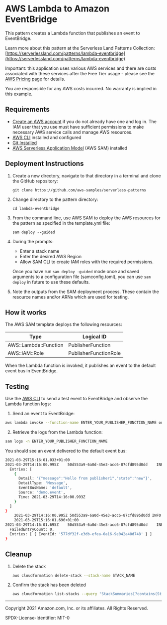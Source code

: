 # AWS Lambda to Amazon EventBridge

This pattern creates a Lambda function that publishes an event to EventBridge. 

Learn more about this pattern at the Serverless Land Patterns Collection: [https://serverlessland.com/patterns/lambda-eventbridge](https://serverlessland.com/patterns/lambda-eventbridge)

Important: this application uses various AWS services and there are costs associated with these services after the Free Tier usage - please see the [AWS Pricing page](https://aws.amazon.com/pricing/) for details.

You are responsible for any AWS costs incurred. No warranty is implied in this example.

## Requirements

* [Create an AWS account](https://portal.aws.amazon.com/gp/aws/developer/registration/index.html) if you do not already have one and log in. The IAM user that you use must have sufficient permissions to make necessary AWS service calls and manage AWS resources.
* [AWS CLI](https://docs.aws.amazon.com/cli/latest/userguide/install-cliv2.html) installed and configured
* [Git Installed](https://git-scm.com/book/en/v2/Getting-Started-Installing-Git)
* [AWS Serverless Application Model](https://docs.aws.amazon.com/serverless-application-model/latest/developerguide/serverless-sam-cli-install.html) (AWS SAM) installed

## Deployment Instructions

1. Create a new directory, navigate to that directory in a terminal and clone the GitHub repository:
    ``` 
    git clone https://github.com/aws-samples/serverless-patterns
    ```
1. Change directory to the pattern directory:
    ```
    cd lambda-eventbridge
    ```
1. From the command line, use AWS SAM to deploy the AWS resources for the pattern as specified in the template.yml file:
    ```
    sam deploy --guided
    ```
1. During the prompts:
    * Enter a stack name
    * Enter the desired AWS Region
    * Allow SAM CLI to create IAM roles with the required permissions.

    Once you have run `sam deploy -guided` mode once and saved arguments to a configuration file (samconfig.toml), you can use `sam deploy` in future to use these defaults.

1. Note the outputs from the SAM deployment process. These contain the resource names and/or ARNs which are used for testing.

## How it works

The AWS SAM template deploys the following resources:

| Type | Logical ID |
| --- | --- |
| AWS::Lambda::Function | PublisherFunction |
| AWS::IAM::Role | PublisherFunctionRole |

When the Lambda function is invoked, it publishes an event to the default event bus in EventBridge.


## Testing

Use the [AWS CLI](https://aws.amazon.com/cli/) to send a test event to EventBridge and observe the Lambda function logs:

1. Send an event to EventBridge:

```bash
aws lambda invoke --function-name ENTER_YOUR_PUBLISHER_FUNCTION_NAME outfile.txt
```

2. Retrieve the logs from the Lambda function:
```bash
sam logs -n ENTER_YOUR_PUBLISHER_FUNCTION_NAME
```
You should see an event delivered to the default event bus:
```bash
2021-03-29T15:16:01.033+01:00
2021-03-29T14:16:00.995Z	50d553a9-6a0d-45e3-acc6-87cfd895d0dd	INFO	Sending following event to EventBridge:  {
  Entries: [
    {
      Detail: '{"message":"Hello from publisher1","state":"new"}',
      DetailType: 'Message',
      EventBusName: 'default',
      Source: 'demo.event',
      Time: 2021-03-29T14:16:00.993Z
    }
  ]
}
	2021-03-29T14:16:00.995Z 50d553a9-6a0d-45e3-acc6-87cfd895d0dd INFO Sending following event to EventBridge: { Entries: [ { Detail: '{"message":"Hello from publisher1","state":"new"}', DetailType: 'Message', EventBusName: 'default', Source: 'demo.event', Time: 2021-03-29T14:16:00.993Z } ] }
	2021-03-29T15:16:01.696+01:00
2021-03-29T14:16:01.695Z	50d553a9-6a0d-45e3-acc6-87cfd895d0dd	INFO	{
  FailedEntryCount: 0,
  Entries: [ { EventId: '577df32f-e3db-efea-6a16-9e042a48d748' } ]
}
```

## Cleanup
 
1. Delete the stack
    ```bash
    aws cloudformation delete-stack --stack-name STACK_NAME
    ```
1. Confirm the stack has been deleted
    ```bash
    aws cloudformation list-stacks --query "StackSummaries[?contains(StackName,'STACK_NAME')].StackStatus"
    ```
----
Copyright 2021 Amazon.com, Inc. or its affiliates. All Rights Reserved.

SPDX-License-Identifier: MIT-0
